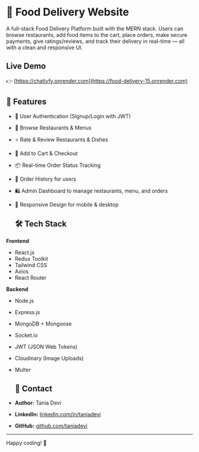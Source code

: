 # 🍴 Food Delivery Website

A full-stack Food Delivery Platform built with the MERN stack. Users can browse restaurants, add food items to the cart, place orders, make secure payments, give ratings/reviews, and track their delivery in real-time — all with a clean and responsive UI.


## Live Demo
👉 [https://chatlyfy.onrender.com](https://food-delivery-15.onrender.com)

## 🚀 Features
- 🔐 User Authentication (Signup/Login with JWT)
- 🏪 Browse Restaurants & Menus
- ⭐ Rate & Review Restaurants & Dishes
- 🛒 Add to Cart & Checkout
- 📦 Real-time Order Status Tracking
- 📜 Order History for users
- 🛍️ Admin Dashboard to manage restaurants, menu, and orders
- 📱 Responsive Design for mobile & desktop

  ## 🛠️ Tech Stack

**Frontend**  
- React.js  
- Redux Toolkit  
- Tailwind CSS  
- Axios
- React Router

**Backend**  
- Node.js  
- Express.js  
- MongoDB + Mongoose  
- Socket.io  
- JWT (JSON Web Tokens)  
- Cloudinary (Image Uploads)
- Multer

  ## 📧 Contact

- **Author:** Tania Devi
- **LinkedIn:** [linkedin.com/in/taniadevi](https://www.linkedin.com/in/tania-devi-5b95772aa/)
- **GitHub:** [github.com/taniadevi](https://github.com/taniadevi-15)

---

Happy coding! 🚀
